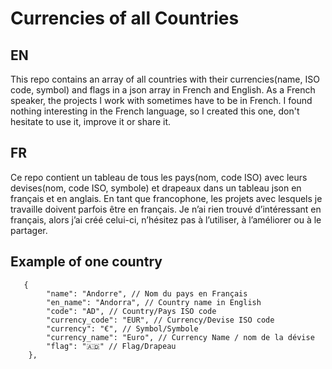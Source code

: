# Currencies of all Countries

## EN
This repo contains an array of all countries with their currencies(name, ISO code, symbol) and flags in a json array in French and English. As a French speaker, the projects I work with sometimes have to be in French. I found nothing interesting in the French language, so I created this one, don't hesitate to use it, improve it or share it.

## FR
Ce repo contient un tableau de tous les pays(nom, code ISO) avec leurs devises(nom, code ISO, symbole) et drapeaux dans un tableau json en français et en anglais. En tant que francophone, les projets avec lesquels je travaille doivent parfois être en français. Je n’ai rien trouvé d’intéressant en français, alors j’ai créé celui-ci, n’hésitez pas à l’utiliser, à l’améliorer ou à le partager.

## Example of one country

```
   {
        "name": "Andorre", // Nom du pays en Français
        "en_name": "Andorra", // Country name in English
        "code": "AD", // Country/Pays ISO code
        "currency_code": "EUR", // Currency/Devise ISO code
        "currency": "€", // Symbol/Symbole
        "currency_name": "Euro", // Currency Name / nom de la dévise
        "flag": "🇦🇩" // Flag/Drapeau
    },
```
